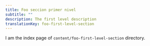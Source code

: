```yaml
---
title: Foo seccion primer nivel
subtitle: ""
description: The first level description
translationKey: foo-first-level-section
---
```


I am the index page of `content/foo-first-level-section` directory.
